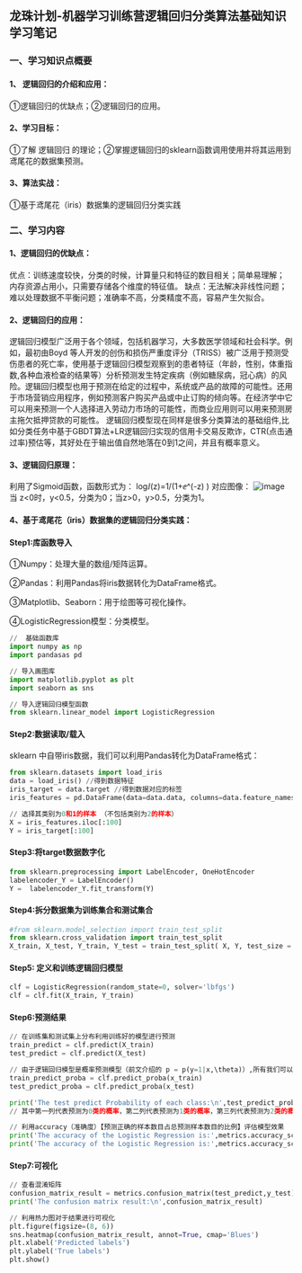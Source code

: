 ## 龙珠计划-机器学习训练营逻辑回归分类算法基础知识学习笔记
### 一、学习知识点概要
#### 1、	逻辑回归的介绍和应用：
①逻辑回归的优缺点；②逻辑回归的应用。
#### 2、学习目标：
①了解 逻辑回归 的理论；②掌握逻辑回归的sklearn函数调用使用并将其运用到鸢尾花的数据集预测。
#### 3、算法实战：
①基于鸢尾花（iris）数据集的逻辑回归分类实践
### 二、学习内容
#### 1、逻辑回归的优缺点：
优点：训练速度较快，分类的时候，计算量只和特征的数目相关；简单易理解； 内存资源占用小，只需要存储各个维度的特征值。
缺点：无法解决非线性问题；难以处理数据不平衡问题；准确率不高，分类精度不高，容易产生欠拟合。
#### 2、逻辑回归的应用：
逻辑回归模型广泛用于各个领域，包括机器学习，大多数医学领域和社会科学。例如，最初由Boyd 等人开发的创伤和损伤严重度评分（TRISS）被广泛用于预测受伤患者的死亡率，使用基于逻辑回归模型观察到的患者特征（年龄，性别，体重指数,各种血液检查的结果等）分析预测发生特定疾病（例如糖尿病，冠心病）的风险。逻辑回归模型也用于预测在给定的过程中，系统或产品的故障的可能性。还用于市场营销应用程序，例如预测客户购买产品或中止订购的倾向等。在经济学中它可以用来预测一个人选择进入劳动力市场的可能性，而商业应用则可以用来预测房主拖欠抵押贷款的可能性。
逻辑回归模型现在同样是很多分类算法的基础组件,比如分类任务中基于GBDT算法+LR逻辑回归实现的信用卡交易反欺诈，CTR(点击通过率)预估等，其好处在于输出值自然地落在0到1之间，并且有概率意义。
#### 3、逻辑回归原理：
利用了Sigmoid函数，函数形式为：
log⁡ⅈ(z)=1/(1+ⅇ^(-z) )
对应图像：
![image](https://user-images.githubusercontent.com/76520773/163116942-6bde8138-7e8d-417c-afc0-dd3de0bbffea.png)
当 z<0时，y<0.5，分类为0；当z>0，y>0.5，分类为1。

#### 4、基于鸢尾花（iris）数据集的逻辑回归分类实践：
#### Step1:库函数导入
①Numpy：处理大量的数组/矩阵运算。

②Pandas：利用Pandas将iris数据转化为DataFrame格式。

③Matplotlib、Seaborn：用于绘图等可视化操作。

④LogisticRegression模型：分类模型。
```Python
//  基础函数库
import numpy as np 
import pandasas pd

// 导入画图库
import matplotlib.pyplot as plt
import seaborn as sns

// 导入逻辑回归模型函数
from sklearn.linear_model import LogisticRegression
```

#### Step2:数据读取/载入
sklearn 中自带iris数据，我们可以利用Pandas转化为DataFrame格式：
```Python
from sklearn.datasets import load_iris
data = load_iris() //得到数据特征
iris_target = data.target //得到数据对应的标签
iris_features = pd.DataFrame(data=data.data, columns=data.feature_names) //利用Pandas转化为DataFrame格式

// 选择其类别为0和1的样本 （不包括类别为2的样本）
X = iris_features.iloc[:100]
Y = iris_target[:100] 
```


#### Step3:将target数据数字化
```python
from sklearn.preprocessing import LabelEncoder, OneHotEncoder
labelencoder_Y = LabelEncoder()
Y =  labelencoder_Y.fit_transform(Y)
```

#### Step4:拆分数据集为训练集合和测试集合
```python
#from sklearn.model_selection import train_test_split
from sklearn.cross_validation import train_test_split
X_train, X_test, Y_train, Y_test = train_test_split( X, Y, test_size = 0.2, random_state = 0)
```
#### Step5: 定义和训练逻辑回归模型
```python 
clf = LogisticRegression(random_state=0, solver='lbfgs')
clf = clf.fit(X_train, Y_train)
```

#### Step6:预测结果
```python
// 在训练集和测试集上分布利用训练好的模型进行预测
train_predict = clf.predict(X_train)
test_predict = clf.predict(X_test)

// 由于逻辑回归模型是概率预测模型（前文介绍的 p = p(y=1|x,\theta)）,所有我们可以利用 predict_proba 函数预测其概率
train_predict_proba = clf.predict_proba(x_train)
test_predict_proba = clf.predict_proba(x_test)

print('The test predict Probability of each class:\n',test_predict_proba)
// 其中第一列代表预测为0类的概率，第二列代表预测为1类的概率，第三列代表预测为2类的概率。

// 利用accuracy（准确度）【预测正确的样本数目占总预测样本数目的比例】评估模型效果
print('The accuracy of the Logistic Regression is:',metrics.accuracy_score(y_train,train_predict))
print('The accuracy of the Logistic Regression is:',metrics.accuracy_score(y_test,test_predict))
```
#### Step7:可视化
```python 
// 查看混淆矩阵
confusion_matrix_result = metrics.confusion_matrix(test_predict,y_test)
print('The confusion matrix result:\n',confusion_matrix_result)

// 利用热力图对于结果进行可视化
plt.figure(figsize=(8, 6))
sns.heatmap(confusion_matrix_result, annot=True, cmap='Blues')
plt.xlabel('Predicted labels')
plt.ylabel('True labels')
plt.show()
```

